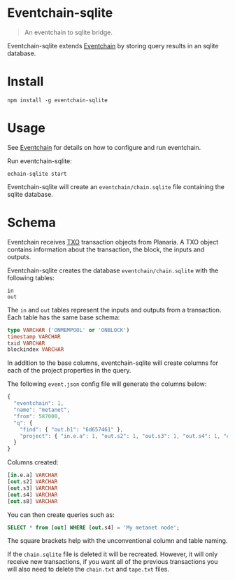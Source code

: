 # Eventchain-sqlite

> An eventchain to sqlite bridge.

Eventchain-sqlite extends [Eventchain](https://github.com/interplanaria/eventchain) by storing query results in
an sqlite database.

# Install

```
npm install -g eventchain-sqlite
```

# Usage

See [Eventchain](https://github.com/interplanaria/eventchain) for details on how to configure and run eventchain. 

Run eventchain-sqlite:

```
echain-sqlite start
```

Eventchain-sqlite will create an `eventchain/chain.sqlite` file containing the sqlite database.

# Schema

Eventchain receives [TXO](https://github.com/interplanaria/txo) transaction objects from Planaria. A TXO object contains information about the transaction, the block, the inputs and outputs.

Eventchain-sqlite creates the database `eventchain/chain.sqlite` with the following tables:

```
in
out
```

The `in` and `out` tables represent the inputs and outputs from a transaction. Each table has the same base schema:

```sql
type VARCHAR ('ONMEMPOOL' or 'ONBLOCK')
timestamp VARCHAR
txid VARCHAR
blockindex VARCHAR
```

In addition to the base columns, eventchain-sqlite will create columns for each of the project properties in the query.

The following `event.json` config file will generate the columns below:

```javascript
{
  "eventchain": 1,
  "name": "metanet",
  "from": 587000,
  "q": {
    "find": { "out.h1": "6d657461" },
    "project": { "in.e.a": 1, "out.s2": 1, "out.s3": 1, "out.s4": 1, "out.s8": 1 }
  }
}
```

Columns created:

```sql
[in.e.a] VARCHAR
[out.s2] VARCHAR
[out.s3] VARCHAR
[out.s4] VARCHAR
[out.s8] VARCHAR
```

You can then create queries such as: 

```sql
SELECT * from [out] WHERE [out.s4] = 'My metanet node';
```

The square brackets help with the unconventional column and table naming.

If the `chain.sqlite` file is deleted it will be recreated. However, it will only receive new transactions, if you want all of the previous transactions you will also need to delete the `chain.txt` and `tape.txt` files.

